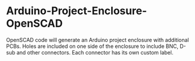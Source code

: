 # Arduino-Project-Enclosure-OpenSCAD
OpenSCAD code will generate an Arduino project enclosure with additional PCBs. Holes are included on one side of the enclosure to include BNC, D-sub and other connectors. Each connector has its own custom label.
